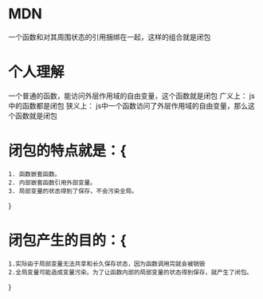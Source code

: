 #  MDN 
一个函数和对其周围状态的引用捆绑在一起，这样的组合就是闭包

# 个人理解
一个普通的函数，能访问外层作用域的自由变量，这个函数就是闭包
广义上： js中的函数都是闭包
狭义上： js中一个函数访问了外层作用域的自由变量，那么这个函数就是闭包

# 闭包的特点就是：{
    1. 函数嵌套函数。
    2. 内部嵌套函数引用外部变量。
    3. 局部变量的状态得到了保存，不会污染全局。
}

# 闭包产生的目的：{
    1.实际由于局部变量无法共享和长久保存状态，因为函数调用完就会被销毁
    2.全局变量可能造成变量污染。为了让函数内部的局部变量的状态得到保存，就产生了闭包。 
 }                    
